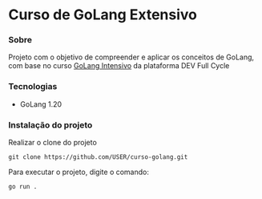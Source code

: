# Curso de GoLang Extensivo

### Sobre

Projeto com o objetivo de compreender e aplicar os conceitos de GoLang, com base no curso [GoLang Intensivo](https://fullcycle.com.br/) da plataforma DEV Full Cycle

### Tecnologias

- GoLang 1.20

### Instalação do projeto

Realizar o clone do projeto

    git clone https://github.com/USER/curso-golang.git

Para executar o projeto, digite o comando:

    go run .